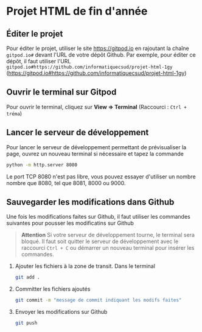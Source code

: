 # Projet HTML de fin d'année

## Éditer le projet

Pour éditer le projet, utiliser le site https://gitpod.io en rajoutant la chaîne `gitpod.io#` devant l'URL de votre dépôt Github. Par exemple, pour éditer ce dépôt, il faut utiliser l'URL `gitpod.io#https://github.com/informatiquecsud/projet-html-1gy` (https://gitpod.io#https://github.com/informatiquecsud/projet-html-1gy)


## Ouvrir le terminal sur Gitpod

Pour ouvrir le terminal, cliquez sur **View => Terminal** (Raccourci : `Ctrl + tréma`)

## Lancer le serveur de développement

Pour lancer le serveur de développement permettant de prévisualiser la page, ouvrez un nouveau terminal si nécessaire et tapez la commande

```bash
python -m http.server 8080
```

Le port TCP 8080 n'est pas libre, vous pouvez essayer d'utiliser un nombre nombre que 8080, tel que 8081, 8000 ou 9000.

## Sauvegarder les modifications dans Github

Une fois les modifications faites sur Github, il faut utiliser les commandes suivantes pour pousser les modificatins sur Github

> **Attention**
> Si votre serveur de développement tourne, le terminal sera bloqué. Il faut soit quitter le serveur de développement avec le raccourci `Ctrl + C` ou démarrer un nouveau terminal pour insérer les commandes.

1. Ajouter les fichiers à la zone de transit. Dans le terminal

    ```bash
    git add .
    ```

2. Committer les fichiers ajoutés

    ```bash
    git commit -m "message de commit indiquant les modifs faites"

3. Envoyer les modifications sur Github

    ```bash
    git push
    ```